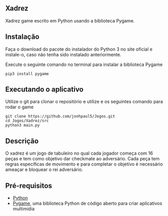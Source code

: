 ## Xadrez

Xadrez game escrito em Python usando a biblioteca Pygame.

## Instalação
Faça o download do pacote do instalador do Python 3 no site oficial e instale-o, caso não tenha sido instalado anteriormente.

Execute o seguinte comando no terminal para instalar a biblioteca Pygame

    pip3 install pygame

## Executando o aplicativo

Utilize o git para clonar o repositório e utilize e os seguintes comando para rodar o game

    git clone https://github.com/jonhpaul5/Jogos.git
    cd Jogos/Xadrez/src
    python3 main.py

## Descrição

O xadrez é um jogo de tabuleiro no qual cada jogador começa com 16 peças e tem como objetivo dar checkmate ao adversário. Cada peça tem regras específicas de movimento e para completar o objetivo é necessário ameaçar e bloquear o rei adversário.

## Pré-requisitos
* [Python](https://www.python.org)
* [Pygame](https://www.pygame.org/wiki/GettingStarted), uma biblioteca Python de código aberto para criar aplicativos multimídia
